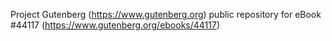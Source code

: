 Project Gutenberg (https://www.gutenberg.org) public repository for eBook #44117 (https://www.gutenberg.org/ebooks/44117)

